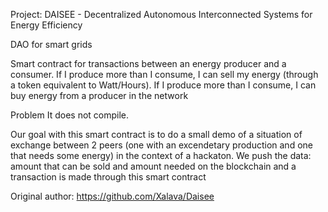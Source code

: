 Project: DAISEE - Decentralized Autonomous Interconnected Systems for Energy Efficiency

DAO for smart grids

Smart contract for transactions between an energy producer and a consumer. 
If I produce more than I consume, I can sell my energy (through a token equivalent to Watt/Hours). 
If I produce more than I consume, I can buy energy from a producer in the network

Problem It does not compile.

Our goal with this smart contract is to do a small demo of a situation of exchange between 2 peers (one with an excendetary production and one that needs some energy) in the context of a hackaton. We push the data: amount that can be sold and amount needed on the blockchain and a transaction is made through this smart contract

Original author: https://github.com/Xalava/Daisee
